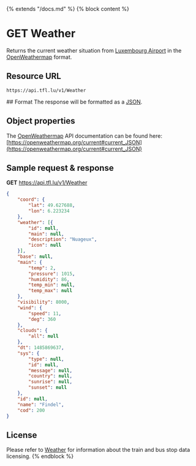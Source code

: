 {% extends "/docs.md" %}
{% block content %}
# GET Weather
Returns the current weather situation from [Luxembourg Airport](https://www.openstreetmap.org/way/389958279#map=12/49.5904/6.1740) in the [OpenWeathermap](https://openweathermap.org) format.

## Resource URL
    https://api.tfl.lu/v1/Weather

## Format
The response will be formatted as a [JSON](https://en.wikipedia.org/wiki/JSON).

## Object properties
The [OpenWeathermap](https://openweathermap.org) API documentation can be found here: [https://openweathermap.org/current#current_JSON](https://openweathermap.org/current#current_JSON)


## Sample request & response
**GET** https://api.tfl.lu/v1/Weather
```json
{
	"coord": {
		"lat": 49.627688,
		"lon": 6.223234
	},
	"weather": [{
		"id": null,
		"main": null,
		"description": "Nuageux",
		"icon": null
	}],
	"base": null,
	"main": {
		"temp": 2,
		"pressure": 1015,
		"humidity": 86,
		"temp_min": null,
		"temp_max": null
	},
	"visibility": 8000,
	"wind": {
		"speed": 11,
		"deg": 360
	},
	"clouds": {
		"all": null
	},
	"dt": 1485869637,
	"sys": {
		"type": null,
		"id": null,
		"message": null,
		"country": null,
		"sunrise": null,
		"sunset": null
	},
	"id": null,
	"name": "Findel",
	"cod": 200
}
```

## License
Please refer to [Weather](/RESTAPIs/Weather.md#license) for information about the train and bus stop data licensing.
{% endblock %}
